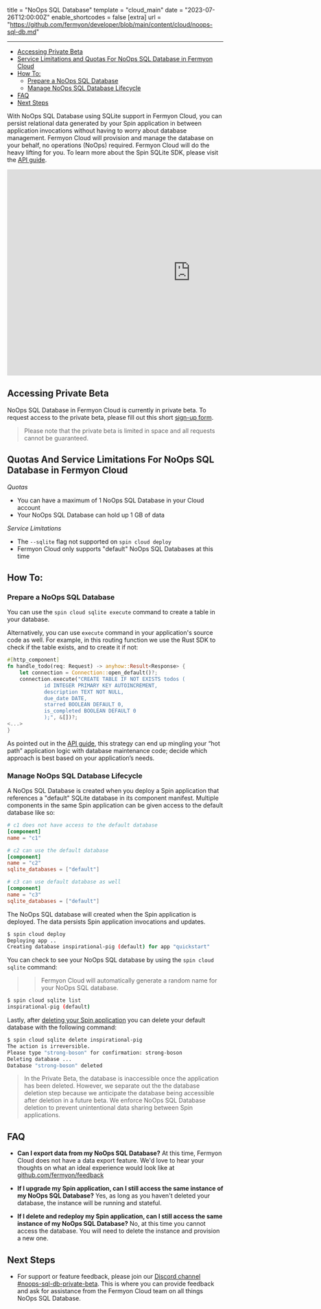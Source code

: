 title = "NoOps SQL Database"
template = "cloud_main"
date = "2023-07-26T12:00:00Z"
enable_shortcodes = false
[extra]
url = "https://github.com/fermyon/developer/blob/main/content/cloud/noops-sql-db.md"

---

- [Accessing Private Beta](#accessing-private-beta)
- [Service Limitations and Quotas For NoOps SQL Database in Fermyon Cloud](#service-limitations-and-quotas-for-noops-sql-database-in-fermyon-cloud)
- [How To:](#how-to)
	- [Prepare a NoOps SQL Database](#prepare-a-noops-sql-database)
	- [Manage NoOps SQL Database Lifecycle](#manage-noops-sql-database-lifecycle)
- [FAQ](#faq)
- [Next Steps](#next-steps)

With NoOps SQL Database using SQLite support in Fermyon Cloud, you can persist relational data generated by your Spin application in between application invocations without having to worry about database management. Fermyon Cloud will provision and manage the database on your behalf, no operations (NoOps) required. Fermyon Cloud will do the heavy lifting for you. To learn more about the Spin SQLite SDK, please visit the [API guide](../spin/sqlite-api-guide.md).

<iframe width="854" height="480" src="https://www.youtube.com/embed/buwr66oRPbU" title="YouTube video player" frameborder="0" allow="accelerometer; autoplay; clipboard-write; encrypted-media; gyroscope; picture-in-picture; web-share" allowfullscreen></iframe>


## Accessing Private Beta

NoOps SQL Database in Fermyon Cloud is currently in private beta. To request access to the private beta, please fill out this short [sign-up form](https://fibsu0jcu2g.typeform.com/to/Brv12FI0#hubspot_utk=xxxxx&hubspot_page_name=xxxxx&hubspot_page_url=xxxxx).
 
> Please note that the private beta is limited in space and all requests cannot be guaranteed. 

## Quotas And Service Limitations For NoOps SQL Database in Fermyon Cloud

*Quotas* 
* You can have a maximum of 1 NoOps SQL Database in your Cloud account
* Your NoOps SQL Database can hold up 1 GB of data

*Service Limitations*
* The `--sqlite` flag not supported on `spin cloud deploy`
* Fermyon Cloud only supports "default" NoOps SQL Databases at this time

## How To:

### Prepare a NoOps SQL Database

You can use the `spin cloud sqlite execute` command to create a table in your database. 


Alternatively, you can use `execute` command in your application's source code as well. For example, in this routing function we use the Rust SDK to check if the table exists, and to create it if not:

```rust
#[http_component]
fn handle_todo(req: Request) -> anyhow::Result<Response> {
    let connection = Connection::open_default()?;
	connection.execute("CREATE TABLE IF NOT EXISTS todos (
			id INTEGER PRIMARY KEY AUTOINCREMENT,
			description TEXT NOT NULL,
			due_date DATE,
			starred BOOLEAN DEFAULT 0,
			is_completed BOOLEAN DEFAULT 0
			);", &[])?;
<...>
}
```
As pointed out in the [API guide](/spin/sqlite-api-guide.md), this strategy can end up mingling your “hot path” application logic with database maintenance code; decide which approach is best based on your application’s needs.

### Manage NoOps SQL Database Lifecycle

A NoOps SQL Database is created when you deploy a Spin application that references a "default" SQLite database in its component manifest. Multiple components in the same Spin application can be given access to the default database like so:

```toml
# c1 does not have access to the default database
[component]
name = "c1"

# c2 can use the default database
[component]
name = "c2"
sqlite_databases = ["default"]

# c3 can use default database as well
[component]
name = "c3"
sqlite_databases = ["default"]
```

The NoOps SQL database will created when the Spin application is deployed. The data persists Spin application invocations and updates. 

```bash
$ spin cloud deploy
Deploying app ..
Creating database inspirational-pig (default) for app "quickstart"
```

You can check to see your NoOps SQL database by using the `spin cloud sqlite` command:

>> Fermyon Cloud will automatically generate a random name for your NoOps SQL database.

```bash
$ spin cloud sqlite list
inspirational-pig (default) 
```

Lastly, after [deleting your Spin application](/cloud/delete.md) you can delete your default database with the following command:

```bash
$ spin cloud sqlite delete inspirational-pig
The action is irreversible.
Please type "strong-boson" for confirmation: strong-boson
Deleting database ...
Database "strong-boson" deleted
```

> In the Private Beta, the database is inaccessible once the application has been deleted. However, we separate out the the database deletion step because we anticipate the database being accessible after deletion in a future beta. We enforce NoOps SQL Database deletion to prevent unintentional data sharing between Spin applications. 

## FAQ

- **Can I export data from my NoOps SQL Database?**
At this time, Fermyon Cloud does not have a data export feature. We'd love to hear your thoughts on what an ideal experience would look like at [github.com/fermyon/feedback](https://github.com/fermyon/feedback)

- **If I upgrade my Spin application, can I still access the same instance of my NoOps SQL Database?**
Yes, as long as you haven't deleted your database, the instance will be running and stateful. 

- **If I delete and redeploy my Spin application, can I still access the same instance of my NoOps SQL Database?**
No, at this time you cannot access the database. You will need to delete the instance and provision a new one. 

## Next Steps

* For support or feature feedback, please join our [Discord channel #noops-sql-db-private-beta](LINK-TBD). This is where you can provide feedback and ask for assistance from the Fermyon Cloud team on all things NoOps SQL Database. 